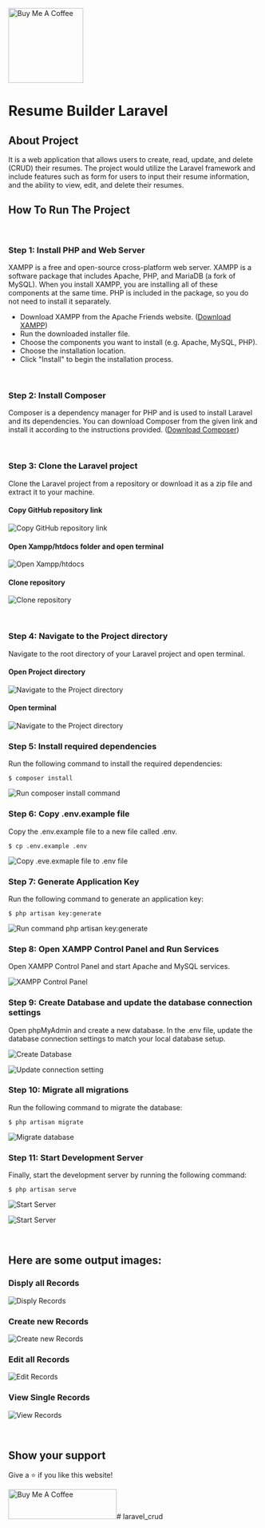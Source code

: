 <a href="https://www.buymeacoffee.com/mubeenahmad" target="_blank"><img src="https://cdn.buymeacoffee.com/buttons/v2/default-yellow.png" alt="Buy Me A Coffee" style="width: 150px" ></a>

# **Resume Builder Laravel**

## **About Project**
It is a web application that allows users to create, read, update, and delete (CRUD) their resumes. The project would utilize the Laravel framework and include features such as form for users to input their resume information, and the ability to view, edit, and delete their resumes.
<br />

## **How To Run The Project**

<br />

### **Step 1: Install PHP and Web Server**
XAMPP is a free and open-source cross-platform web server. XAMPP is a software package that includes Apache, PHP, and MariaDB (a fork of MySQL). When you install XAMPP, you are installing all of these components at the same time. PHP is included in the package, so you do not need to install it separately.
- Download XAMPP from the Apache Friends website. ([Download XAMPP](https://www.apachefriends.org/download.html))
- Run the downloaded installer file.
- Choose the components you want to install (e.g. Apache, MySQL, PHP).
- Choose the installation location.
- Click "Install" to begin the installation process.

<br />

### **Step 2: Install Composer**
Composer is a dependency manager for PHP and is used to install Laravel and its dependencies. You can download Composer from the given link and install it according to the instructions provided. ([Download Composer](https://getcomposer.org/download/))

<br />

### **Step 3: Clone the Laravel project**
Clone the Laravel project from a repository or download it as a zip file and extract it to your machine.

#### **Copy GitHub repository link**

![Copy GitHub repository link](screenshots/step_1.png)

#### **Open Xampp/htdocs folder and open terminal**

![Open Xampp/htdocs](screenshots/step_2.png)

#### **Clone repository**

![Clone repository](screenshots/step_3.png)

<br />

### **Step 4: Navigate to the Project directory**
Navigate to the root directory of your Laravel project and open terminal.

#### **Open Project directory**

![Navigate to the Project directory](screenshots/step_4.png)

#### **Open terminal**

![Navigate to the Project directory](screenshots/step_5.png)


### **Step 5: Install required dependencies**
Run the following command to install the required dependencies:

    $ composer install

![Run composer install command](screenshots/step_6.png)

### **Step 6: Copy .env.example file**
Copy the .env.example file to a new file called .env.

    $ cp .env.example .env

![Copy .eve.exmaple file to .env file](screenshots/step_7.png)

### **Step 7: Generate Application Key**
Run the following command to generate an application key:

    $ php artisan key:generate

![Run command php artisan key:generate](screenshots/step_8.png)

### **Step 8: Open XAMPP Control Panel and Run Services**
Open XAMPP Control Panel and start Apache and MySQL services.

![XAMPP Control Panel](screenshots/step_9.png)

### **Step 9: Create Database and update the database connection settings**
Open phpMyAdmin and create a new database. In the .env file, update the database connection settings to match your local database setup.

![Create Database](screenshots/step_10.png)

![Update connection setting](screenshots/step_11.png)

### **Step 10: Migrate all migrations**
Run the following command to migrate the database:

    $ php artisan migrate

![Migrate database](screenshots/step_12.png)

### **Step 11: Start Development Server**
Finally, start the development server by running the following command:

    $ php artisan serve

![Start Server](screenshots/step_13.png)

![Start Server](screenshots/step_14.png)

<br />

## **Here are some output images:**


### **Disply all Records**

![Disply Records](screenshots/all_records.png)

### **Create new Records**

![Create new Records](screenshots/create.png)

### **Edit all Records**

![Edit Records](screenshots/edit.png)

### **View Single Records**

![View Records](screenshots/view.png)

<br />

## **Show your support**

Give a ⭐ if you like this website!

<a href="https://www.buymeacoffee.com/mubeenahmad" target="_blank"><img src="https://cdn.buymeacoffee.com/buttons/v2/default-yellow.png" alt="Buy Me A Coffee" style="height: 60px !important;width: 217px !important;" ></a># laravel_crud
